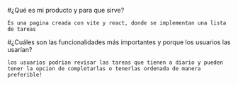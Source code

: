 #¿Qué es mi producto y para que sirve?

    Es una pagina creada con vite y react, donde se implementan una lista de tareas


#¿Cuáles son las funcionalidades más importantes y porque los usuarios las usarían?

    los usuarios podrian revisar las tareas que tienen a diario y pueden tener la opcion de completarlas o tenerlas ordenada de manera preferible!